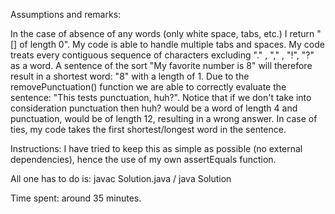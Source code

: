 Assumptions and remarks:

In the case of absence of any words (only white space, tabs, etc.) I return "[] of length 0".
My code is able to handle multiple tabs and spaces.
My code treats every contiguous sequence of characters excluding "." , "," , "!", "?" as a word.
A sentence of the sort "My favorite number is 8" will therefore result in a shortest word: "8" with a length of 1.
Due to the removePunctuation() function we are able to correctly evaluate the sentence: "This tests punctuation, huh?".
Notice that if we don't take into consideration punctuation then huh? would be a word of length 4 and punctuation, would be of length 12,
resulting in a wrong answer.
In case of ties, my code takes the first shortest/longest word in the sentence.

Instructions:
I have tried to keep this as simple as possible (no external dependencies), hence the use of my own assertEquals function.

All one has to do is:
javac Solution.java /
java Solution

Time spent: around 35 minutes.
